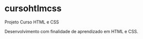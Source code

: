 # cursohtlmcss
Projeto Curso HTML e CSS

Desenvolvimento com finalidade de aprendizado em HTML e CSS.
